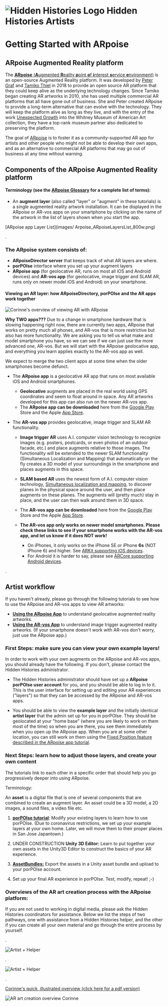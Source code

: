 # ![Hidden Histories Logo](/images/hiddenhistories-logo.png) Hidden Histories Artists
# Getting Started with ARpoise 

## ARpoise Augmented Reality platform

The [**ARpoise** (**A**ugmented **R**eality **p**oint **o**f **i**nterest **s**ervice **e**nvironment)](http://arpoise.com/) is an open-source Augmented Reality platform. It was developed by [Peter Graf](http://mission-base.com/peter/) and [Tamiko Thiel](http://tamikothiel.com/) in 2018 to provide an open source AR platform that they could keep alive as the underlying technology changes. Since Tamiko began creating AR artworks in 2010, she has used multiple commercial AR platforms that all have gone out of business. She and Peter created ARpoise to provide a long-term alternative that can evolve with the technology. They will keep the platform alive as long as they live, and with the entry of the work [Unexpected Growth](http://tamikothiel.com/unexpectedgrowth/) into the Whitney Museum of American Art collection, they have a top-rank museum partner also dedicated to preserving the platform. 

The goal of [ARpoise](http://arpoise.com/) is to foster it as a community-supported AR app for artists and other people who might not be able to develop their own apps, and as an alternative to commercial AR platforms that may go out of business at any time without warning. 

## Components of the ARpoise Augmented Reality platform

#### Terminology (see the [ARpoise Glossary](ARpoiseGlossary.md#-hidden-histories-artists) for a complete list of terms):

- An **augment layer** (also called "layer" or "augment" in these tutorials) is a single augmented reality artwork installation. It can be displayed in the ARpoise or AR-vos apps on your smartphone by clicking on the name of the artwork in the list of layers shown when you start the app.

[ARpoise app Layer List](images/ 	Arpoise_ARpoiseLayersList_800w.png)

. 

### The ARpoise system consists of:

- **ARpoiseDirector server** that keeps track of what AR layers are where.
- **porPOIse** interface where you set up your augment layers
- **ARpoise app** (for geolocative AR, runs on most all iOS and Android devices) and **AR-vos app** (for geolocative, image trigger and SLAM AR, runs only on newer model iOS and Android) on your smartphone.

#### Viewing an AR layer: how ARpoiseDirectory, porPOIse and the AR apps work together


![Corinne's overview of viewing AR with ARpoise](images/hiddenhistories-ARviewingWorkflow_v3b1_1024w.png)

**Why TWO apps???** Due to a change in smartphone hardware that is slowing happening right now, there are currently two apps, ARpoise that works on pretty much all phones, and AR-vos that is more restrictive but also has more functionality. We are asking you to tell us what make and model smartphone you have, so we can see if we can just use the more advanced one, AR-vos. But we will start with the ARpoise geolocative app, and everything you learn applies exactly to the AR-vos app as well.

We expect to merge the two client apps at some time when the older smartphones become defunct. 

- The **ARpoise app** is a geolocative AR app that runs on most available iOS and Android smartphones. 
  - **Geolocative** augments are placed in the real world using GPS coordinates and seem to float around in space. Any AR artworks developed for this app can also run on the newer AR-vos app. 
  - The **ARpoise app can be downloaded** here from the [Google Play](https://play.google.com/store/apps/details?id=com.arpoise.ARpoise) Store and the Apple [App Store](https://itunes.apple.com/de/app/arpoise/id1451460843).

- The **AR-vos app** provides geolocative, image trigger and SLAM AR functionality. 

  - **Image trigger AR** uses A.I. computer vision technology to recognize images (e.g. posters, postcards, or even photos of an outdoor facade, etc.) and place augments relative to those images. The functionality will be extended to the newer SLAM functionality (Simultaneous Localization and Mapping) that automatically on the fly creates a 3D model of your surroundings in the smartphone and places augments in this space. 
  
  - **SLAM based AR** uses the newest form of A.I. computer vision technology, [Simultaneous localization and mapping](https://en.wikipedia.org/wiki/Simultaneous_localization_and_mapping), to discover planes in the physical space around the user, and then place augments on these planes. The augments will (pretty much) stay in place, and the user can then walk around them in 3D space.

  - The **AR-vos app can be downloaded** here from the [Google Play](https://play.google.com/store/apps/details?id=com.arpoise.ARvos) Store and the Apple [App Store](https://apps.apple.com/us/app/ar-vos/id1483218444).
  
  - **The AR-vos app only works on newer model smartphones. Please check these links to see if your smartphone works with the AR-vos app, and let us know if it does NOT work!** 
    - On iPhones, it only works on the iPhone SE or iPhone **6s** (NOT iPhone 6) and higher. See [ARKit supporting iOS devices](https://developer.apple.com/library/archive/documentation/DeviceInformation/Reference/iOSDeviceCompatibility/DeviceCompatibilityMatrix/DeviceCompatibilityMatrix.html).
    - For Android it is harder to say, please see [ARCore supporting Android devices](https://developers.google.com/ar/discover/supported-devices).

. 

## Artist workflow

If you haven't already, please go through the following tutorials to see how to use the ARpoise and AR-vos apps to view AR artworks:
- [**Using the ARpoise App**](UsingARpoiseApp.md#-hidden-histories-artists-overview) to understand geolocative augmented reality artworks.
- [**Using the AR-vos App**](https://github.com/Hidden-Histories/Public-Resources/blob/master/documentation/UsingAR-vosApp.md) to understand image trigger augmented reality artworks. (If your smartphone doesn't work with AR-vos don't worry, just use the ARpoise app.)

### First Steps: make sure you can view your own example layers!

In order to work with your own augments on the ARpoise and AR-vos apps, you should already have the following. If you don't, please contact the Hidden Histories administrator. 

- The Hidden Histories administrator should have set up a **ARpoise porPOIse user account** for you, and you should be able to log in to it. This is the user interface for setting up and editing your AR experiences ("layers") so that they can be accessed by the ARpoise and AR-vos apps.

- You should be able to view the **example layer** and the initially identical **artist layer** that the admin set up for you in porPOIse. They should be geolocated at your "home base" (where you are likely to work on them most of the time) so when you are there, you see them immediately when you open up the ARpoise app. When you are at some other location, you can still work on them using the [Fixed Position feature described in the ARpoise app tutorial](UsingARpoiseApp.md#exercise1-remote-viewing-with-arpoises-fixed-position-feature).

### Next Steps: learn how to adjust those layers, and create your own content

The tutorials link to each other in a specific order that should help you go progressively deeper into using ARpoise.

Terminology:

An **asset**  is a digital file that is one of several components that are combined to create an augment layer. An asset could be a 3D model, a 2D images, a sound files, a video file etc.

1. [**porPOIse tutorial**](UsingPorPOIse.md#-hidden-histories-artists): Modify your existing layers to learn how to use porPOIse. (Due to coronavirus restrictions, we set up your example layers at your own home. Later, we will move them to their proper places in San Jose Japantown.)

2. UNDER CONSTRUCTION **Unity 3D Editor:** Learn to put together your own assets  in the Unity3D Editor to construct the basics of your AR experience. 

3. [**AssetBundles:**](https://github.com/Hidden-Histories/Public-Resources/blob/master/documentation/CreatingAssetBundles.md) Export the assets in a Unity asset bundle and upload to your porPOIse account.

4. Set up your final AR experience in porPOIse. Test, modify, repeat! ;-)

### Overviews of the AR art creation process with the ARpoise platform:

If you are not used to working in digital media, please ask the Hidden Histories coordinators for assistance. Below we list the steps of two pathways, one with assistance from a Hidden Histories helper, and the other if you can create all your own material and go through the entire process by yourself.

. 

![Artist + Helper](images/hiddenhistories-artist_modeler_choreographer.jpg)

. 

![Artist + Helper](images/hiddenhistories-artist_through_whole_process.jpg)

. 

[Corinne's quick, illustrated overview (click here for a pdf version)](http://hiddenhistoriesjtown.org/wp-content/uploads/Hidden-Histories-art-asset-process-revised-process_v2.pdf)

![AR art creation overview  Corinne](images/hiddenhistories-art-asset-process_v2_1024w.jpg)
